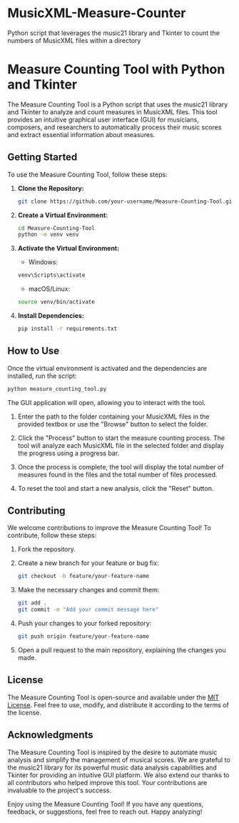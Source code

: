# MusicXML-Measure-Counter
Python script that leverages the music21 library and Tkinter to count the numbers of MusicXML files within a directory

# Measure Counting Tool with Python and Tkinter

The Measure Counting Tool is a Python script that uses the music21 library and Tkinter to analyze and count measures in MusicXML files. This tool provides an intuitive graphical user interface (GUI) for musicians, composers, and researchers to automatically process their music scores and extract essential information about measures.

## Getting Started

To use the Measure Counting Tool, follow these steps:

1. **Clone the Repository:**
   ```bash
   git clone https://github.com/your-username/Measure-Counting-Tool.git
   ```

2. **Create a Virtual Environment:**
   ```bash
   cd Measure-Counting-Tool
   python -m venv venv
   ```

3. **Activate the Virtual Environment:**
   - Windows:
   ```bash
   venv\Scripts\activate
   ```
   - macOS/Linux:
   ```bash
   source venv/bin/activate
   ```

4. **Install Dependencies:**
   ```bash
   pip install -r requirements.txt
   ```

## How to Use

Once the virtual environment is activated and the dependencies are installed, run the script:

```bash
python measure_counting_tool.py
```

The GUI application will open, allowing you to interact with the tool.

1. Enter the path to the folder containing your MusicXML files in the provided textbox or use the "Browse" button to select the folder.

2. Click the "Process" button to start the measure counting process. The tool will analyze each MusicXML file in the selected folder and display the progress using a progress bar.

3. Once the process is complete, the tool will display the total number of measures found in the files and the total number of files processed.

4. To reset the tool and start a new analysis, click the "Reset" button.

## Contributing

We welcome contributions to improve the Measure Counting Tool! To contribute, follow these steps:

1. Fork the repository.

2. Create a new branch for your feature or bug fix:

   ```bash
   git checkout -b feature/your-feature-name
   ```

3. Make the necessary changes and commit them:

   ```bash
   git add .
   git commit -m "Add your commit message here"
   ```

4. Push your changes to your forked repository:

   ```bash
   git push origin feature/your-feature-name
   ```

5. Open a pull request to the main repository, explaining the changes you made.

## License

The Measure Counting Tool is open-source and available under the [MIT License](LICENSE). Feel free to use, modify, and distribute it according to the terms of the license.

## Acknowledgments

The Measure Counting Tool is inspired by the desire to automate music analysis and simplify the management of musical scores. We are grateful to the music21 library for its powerful music data analysis capabilities and Tkinter for providing an intuitive GUI platform. We also extend our thanks to all contributors who helped improve this tool. Your contributions are invaluable to the project's success.

Enjoy using the Measure Counting Tool! If you have any questions, feedback, or suggestions, feel free to reach out. Happy analyzing!
